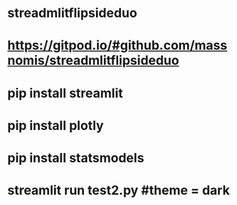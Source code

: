 # streadmlitflipsideduo


# https://gitpod.io/#github.com/massnomis/streadmlitflipsideduo

# pip install streamlit


# pip install plotly


# pip install statsmodels


# streamlit run test2.py #theme = dark

